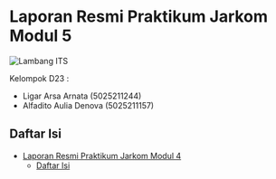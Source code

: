 # Laporan Resmi Praktikum Jarkom Modul 5

![Lambang ITS](https://www.its.ac.id/wp-content/uploads/2020/07/Lambang-ITS-2-320x320.png)

Kelompok D23 :

- Ligar Arsa Arnata (5025211244)
- Alfadito Aulia Denova (5025211157)

## Daftar Isi

- [Laporan Resmi Praktikum Jarkom Modul 4](#laporan-resmi-praktikum-jarkom-modul-4)
  - [Daftar Isi](#daftar-isi)
